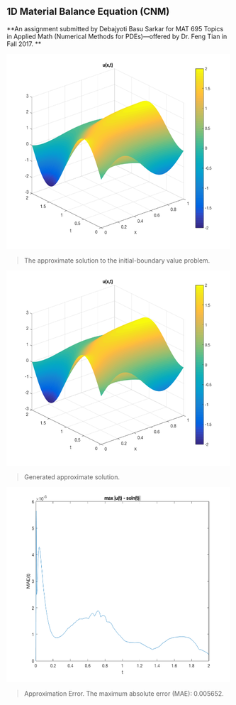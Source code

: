 ## 1D Material Balance Equation (CNM)

**An assignment submitted by Debajyoti Basu Sarkar for MAT 695 Topics in Applied Math (Numerical Methods for PDEs)—offered by Dr. Feng Tian in Fall 2017. **


<p align="center">
  <img width="600" height="440" src="mb_one_d_cnm_01.png">
</p>

>The approximate solution to the initial-boundary value problem.
  
<p align="center">
  <img width="600" height="440" src="mb_one_d_cnm_02.png">
</p>

>Generated approximate solution.

<p align="center">
  <img width="600" height="440" src="mb_one_d_cnm_03.png">
</p>

>Approximation Error. The maximum absolute error (MAE): 0.005652.


